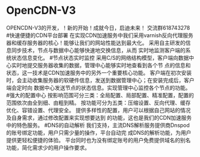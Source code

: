 # OpenCDN-V3
OPENCDN-V3的开发，！新的开始！成就今日，启迪未来！
交流群618743278
#快速便捷的CDN平台部署
在实现CDN加速服务中我们采用varnish反向代理服务器和缓存服务器的核心！能够让我们的网站性能达到最大化。
采用自主研发的信息同步技术，节点与数据中心能够快速地交换信息，从而 实时地监测客户端的系统状态信息变化。
#节点状态实时监控
采用C/S的网络结构模型，客户端向数据中心实时地提交服务器收集的数据，管理中心能够实时地查看到各个节
点的信息和状态，这一技术是CDN加速服务中的另外一个重要核心功能。
客户端在初次安装时，会主动收集服务器的软硬件信息，发送到数据管理中心；在安装完成后，客户端会定时向
数据中心发送节点的状态信息。实现管理中心监控各个节点的功能。
#强大的配置中心
按影响范围可分三类：全局配置、局部配置、精准配置，配置的范围依次由全到细、由粗到精。
按功能可分为五类：压缩设置、反向代理、缓存优化、容错设置、代理安全。
提供多样性的配置，用户可以根据自己网站的情况及自身需求，通过修改配置来实现想要达到
的功能，这也是我们的CDN加速服务中的特色服务。
#DNS的自动解析
我们支持，主流DNS解析服务提供商Dnspod的账号绑定功能，用户只需少量的操作，平台自动完
成DNS的解析功能，为用户提供更轻松便捷的体验。
平台同时也为没有绑定账号的用户免费提供域名的别名功能，简化需求少的用户操作要求。
